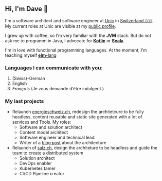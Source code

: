 ## Hi, I'm Dave 👋
I'm a software architect and software engineer at [Unic](https://www.unic.com) in [Switzerland 🇨🇭](https://www.openstreetmap.org/relation/51701). My current roles at Unic are visible at my [public profile](https://www.unic.com/david-daester).

I grew up with coffee, so I'm very familiar with the **JVM** stack. But do not ask me to programm in Java, I advocate for [**Kotlin**](https://kotlinlang.org/) or [**Scala**](https://www.scala-lang.org/).

I'm in love with functional programming languages. At the moment, I'm teaching myself [**elm**-lang](https://elm-lang.org/)

### Languages I can communicate with you:
1. (Swiss)-German
2. English
3. *Français* (Je vous demande d'être indulgent.)

### My last projects
- Relaunch [energieschweiz.ch](https://www.energieschweiz.ch), redesign the architetcure to be fully headless, content reusable and static site generated with a lot of services and Tools. My roles:
  - Software and solution architect
  - Content model architect
  - Software engineer and technical lead
  - Writer of a [blog post](https://www.unic.com/de/magazin/experten-blog/2021/headless-energieschweiz) about the architecture
- Relaunch of [salz.ch](https://www.salz.ch), design the architeture to be headless and guide the team to create a distributed system
  - Solution architect
  - DevOps enabler
  - Kubernetes tamer
  - CI/CD Pipeline creator


<!--
**Swissbite/swissbite** is a ✨ _special_ ✨ repository because its `README.md` (this file) appears on your GitHub profile.

Here are some ideas to get you started:

- 🔭 I’m currently working on ...
- 🌱 I’m currently learning ...
- 👯 I’m looking to collaborate on ...
- 🤔 I’m looking for help with ...
- 💬 Ask me about ...
- 📫 How to reach me: ...
- 😄 Pronouns: ...
- ⚡ Fun fact: ...
-->

